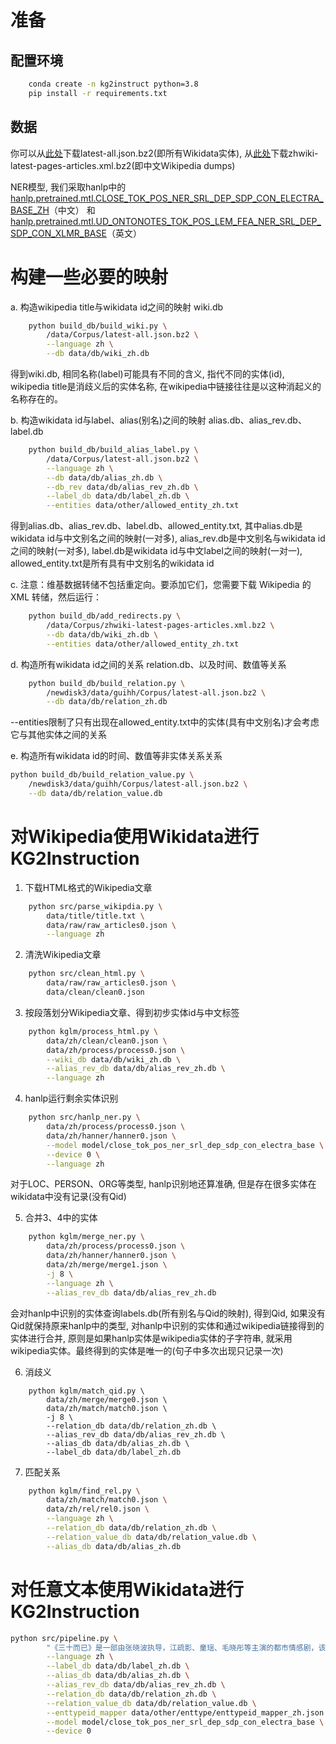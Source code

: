 # 准备

## 配置环境
```bash
    conda create -n kg2instruct python=3.8
    pip install -r requirements.txt
```

## 数据
你可以从[此处](https://dumps.wikimedia.org/wikidatawiki/entities/)下载latest-all.json.bz2(即所有Wikidata实体), 从[此处](https://dumps.wikimedia.org/zhwiki/latest/)下载zhwiki-latest-pages-articles.xml.bz2(即中文Wikipedia dumps)

NER模型, 我们采取hanlp中的[hanlp.pretrained.mtl.CLOSE_TOK_POS_NER_SRL_DEP_SDP_CON_ELECTRA_BASE_ZH](https://file.hankcs.com/hanlp/mtl/close_tok_pos_ner_srl_dep_sdp_con_electra_base_20210111_124519.zip)（中文） 和 [hanlp.pretrained.mtl.UD_ONTONOTES_TOK_POS_LEM_FEA_NER_SRL_DEP_SDP_CON_XLMR_BASE](https://file.hankcs.com/hanlp/mtl/ud_ontonotes_tok_pos_lem_fea_ner_srl_dep_sdp_con_xlm_base_20220608_003435.zip)（英文）


# 构建一些必要的映射



a. 构造wikipedia title与wikidata id之间的映射 wiki.db  
```bash
    python build_db/build_wiki.py \
        /data/Corpus/latest-all.json.bz2 \
        --language zh \
        --db data/db/wiki_zh.db
```
得到wiki.db, 相同名称(label)可能具有不同的含义, 指代不同的实体(id), wikipedia title是消歧义后的实体名称, 在wikipedia中链接往往是以这种消起义的名称存在的。


b. 构造wikidata id与label、alias(别名)之间的映射 alias.db、alias_rev.db、label.db  
```bash
    python build_db/build_alias_label.py \
        /data/Corpus/latest-all.json.bz2 \
        --language zh \
        --db data/db/alias_zh.db \
        --db_rev data/db/alias_rev_zh.db \
        --label_db data/db/label_zh.db \
        --entities data/other/allowed_entity_zh.txt
```
得到alias.db、alias_rev.db、label.db、allowed_entity.txt, 其中alias.db是wikidata id与中文别名之间的映射(一对多), alias_rev.db是中文别名与wikidata id之间的映射(一对多), label.db是wikidata id与中文label之间的映射(一对一), allowed_entity.txt是所有具有中文别名的wikidata id


c. 注意：维基数据转储不包括重定向。要添加它们，您需要下载 Wikipedia 的 XML 转储，然后运行：
```bash
    python build_db/add_redirects.py \
        /data/Corpus/zhwiki-latest-pages-articles.xml.bz2 \
        --db data/db/wiki_zh.db \
        --entities data/other/allowed_entity_zh.txt
```


d. 构造所有wikidata id之间的关系 relation.db、以及时间、数值等关系
```bash
    python build_db/build_relation.py \
        /newdisk3/data/guihh/Corpus/latest-all.json.bz2 \
        --db data/db/relation_zh.db 
```
--entities限制了只有出现在allowed_entity.txt中的实体(具有中文别名)才会考虑它与其他实体之间的关系


e. 构造所有wikidata id的时间、数值等非实体关系关系
```bash
python build_db/build_relation_value.py \
    /newdisk3/data/guihh/Corpus/latest-all.json.bz2 \
    --db data/db/relation_value.db 
```


# 对Wikipedia使用Wikidata进行KG2Instruction

1. 下载HTML格式的Wikipedia文章
```bash
    python src/parse_wikipdia.py \
        data/title/title.txt \
        data/raw/raw_articles0.json \
        --language zh
```


2. 清洗Wikipedia文章
```bash
    python src/clean_html.py \
        data/raw/raw_articles0.json \
        data/clean/clean0.json
```


3. 按段落划分Wikipedia文章、得到初步实体id与中文标签
```bash
    python kglm/process_html.py \
        data/zh/clean/clean0.json \
        data/zh/process/process0.json \
        --wiki_db data/db/wiki_zh.db \
        --alias_rev_db data/db/alias_rev_zh.db \
        --language zh
```  



4. hanlp运行剩余实体识别
```bash
    python src/hanlp_ner.py \
        data/zh/process/process0.json \
        data/zh/hanner/hanner0.json \
        --model model/close_tok_pos_ner_srl_dep_sdp_con_electra_base \
        --device 0 \
        --language zh 
```
对于LOC、PERSON、ORG等类型, hanlp识别地还算准确, 但是存在很多实体在wikidata中没有记录(没有Qid)



5. 合并3、4中的实体
```bash
    python kglm/merge_ner.py \
        data/zh/process/process0.json \
	    data/zh/hanner/hanner0.json \
	    data/zh/merge/merge1.json \
	    -j 8 \
	    --language zh \
	    --alias_rev_db data/db/alias_rev_zh.db
```
会对hanlp中识别的实体查询labels.db(所有别名与Qid的映射), 得到Qid, 如果没有Qid就保持原来hanlp中的类型, 对hanlp中识别的实体和通过wikipedia链接得到的实体进行合并, 原则是如果hanlp实体是wikipedia实体的子字符串, 就采用wikipedia实体。最终得到的实体是唯一的(句子中多次出现只记录一次)



6. 消歧义
```{bash}
    python kglm/match_qid.py \
        data/zh/merge/merge0.json \
        data/zh/match/match0.json \
        -j 8 \
        --relation_db data/db/relation_zh.db \
        --alias_rev_db data/db/alias_rev_zh.db \
        --alias_db data/db/alias_zh.db \
        --label_db data/db/label_zh.db
```



7. 匹配关系
```bash
    python kglm/find_rel.py \
        data/zh/match/match0.json \
        data/zh/rel/rel0.json \
        --language zh \
        --relation_db data/db/relation_zh.db \
        --relation_value_db data/db/relation_value.db \
        --alias_db data/db/alias_zh.db
```


# 对任意文本使用Wikidata进行KG2Instruction

```bash
python src/pipeline.py \
        "《三十而已》是一部由张晓波执导，江疏影、童瑶、毛晓彤等主演的都市情感剧，该剧于2020年7月17日在东方卫视首播，并在腾讯视频同步播出。" \
        --language zh \
        --label_db data/db/label_zh.db \
        --alias_db data/db/alias_zh.db \
        --alias_rev_db data/db/alias_rev_zh.db \
        --relation_db data/db/relation_zh.db \
        --relation_value_db data/db/relation_value.db \
        --enttypeid_mapper data/other/enttype/enttypeid_mapper_zh.json \
        --model model/close_tok_pos_ner_srl_dep_sdp_con_electra_base \
        --device 0
```
